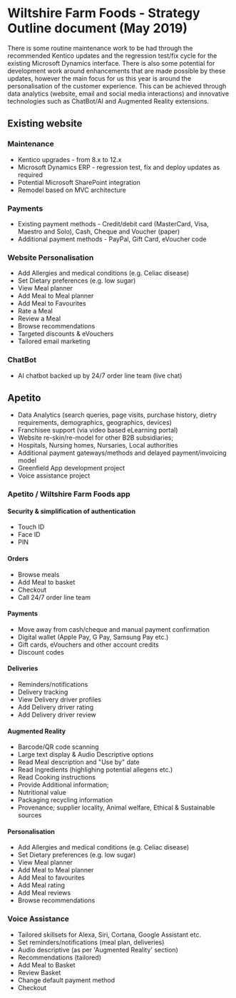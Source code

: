 # Wiltshire Farm Foods - Strategy Outline document (May 2019)

There is some routine maintenance work to be had through the recommended Kentico updates and the regression test/fix cycle for the existing Microsoft Dynamics interface.  There is also some potential for development work around enhancements that are made possible by these updates, however the main focus for us this year is around the personalisation of the customer experience. This can be achieved through data analytics (website, email and social media interactions) and innovative technologies such as ChatBot/AI and Augmented Reality extensions.

## Existing website

### Maintenance

* Kentico upgrades - from 8.x to 12.x
* Microsoft Dynamics ERP - regression test, fix and deploy updates as required
* Potential Microsoft SharePoint integration
* Remodel based on MVC architecture

### Payments

* Existing payment methods - Credit/debit card (MasterCard, Visa, Maestro and Solo), Cash, Cheque and Voucher (paper)
* Additional payment methods - PayPal, Gift Card, eVoucher code

### Website Personalisation

* Add Allergies and medical conditions (e.g. Celiac disease)
* Set Dietary preferences (e.g. low sugar)
* View Meal planner
* Add Meal to Meal planner
* Add Meal to Favourites
* Rate a Meal
* Review a Meal
* Browse recommendations
* Targeted discounts & eVouchers
* Tailored email marketing

### ChatBot

* AI chatbot backed up by 24/7 order line team (live chat)

## Apetito

* Data Analytics (search queries, page visits, purchase history, dietry requirements, demographics, geographics, devices)
* Franchisee support (via video based eLearning portal)
* Website re-skin/re-model for other B2B subsidiaries;
* Hospitals, Nursing homes, Nursaries, Local authorities
* Additional payment gateways/methods and delayed payment/invoicing model
* Greenfield App development project
* Voice assistance project

### Apetito / Wiltshire Farm Foods app

#### Security & simplification of authentication

* Touch ID
* Face ID
* PIN
  
#### Orders

* Browse meals
* Add Meal to basket
* Checkout
* Call 24/7 order line team
  
#### Payments

* Move away from cash/cheque and manual payment confirmation
* Digital wallet (Apple Pay, G Pay, Samsung Pay etc.)
* Gift cards, eVouchers and other account credits
* Discount codes

#### Deliveries

* Reminders/notifications
* Delivery tracking
* View Delivery driver profiles
* Add Delivery driver rating
* Add Delivery driver review

#### Augmented Reality

* Barcode/QR code scanning
* Large text display & Audio Descriptive options
* Read Meal description and "Use by" date
* Read Ingredients (highlighing potential allegens etc.)
* Read Cooking instructions
* Provide Additional information;
* Nutritional value
* Packaging recycling information
* Provenance; supplier locality, Animal welfare, Ethical & Sustainable sources

#### Personalisation

* Add Allergies and medical conditions (e.g. Celiac disease)
* Set Dietary preferences (e.g. low sugar)
* View Meal planner
* Add Meal to Meal planner
* Add Meal to favourites
* Add Meal rating
* Add Meal reviews
* Browse recommendations

### Voice Assistance

* Tailored skillsets for Alexa, Siri, Cortana, Google Assistant etc.
* Set reminders/notifications (meal plan, deliveries)
* Audio descriptive (as per 'Augmented Reality' section)
* Recommendations (tailored)
* Add Meal to Basket
* Review Basket
* Change default payment method
* Checkout